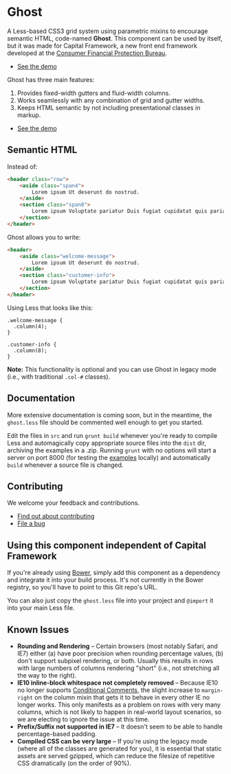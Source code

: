 # Ghost

A Less-based CSS3 grid system using parametric mixins to encourage semantic HTML, code-named **Ghost**.
This component can be used by itself, but it was made for Capital Framework, a new front end framework
developed at the [Consumer Financial Protection Bureau](http://cfpb.github.io/).

- [See the demo](https://cfpb.github.io/cf-grid/)


Ghost has three main features:

1. Provides fixed-width gutters and fluid-width columns.
2. Works seamlessly with any combination of grid and gutter widths.
3. Keeps HTML semantic by not including presentational classes in markup.

- [See the demo](http://cfpb.github.io/cf-grid/)


## Semantic HTML

Instead of:

```html
<header class="row">
    <aside class="span4">
        Lorem ipsum Ut deserunt do nostrud. 
    </aside>
    <section class="span8">
        Lorem ipsum Voluptate pariatur Duis fugiat cupidatat quis pariatur.
    </section>
</header>
```

Ghost allows you to write:

```html
<header>
    <aside class="welcome-message">
        Lorem ipsum Ut deserunt do nostrud. 
    </aside>
    <section class="customer-info">
        Lorem ipsum Voluptate pariatur Duis fugiat cupidatat quis pariatur.
    </section>
</header>
```

Using Less that looks like this:

```less
.welcome-message {
  .column(4);
}

.customer-info {
  .column(8);
}
```

**Note:** This functionality is optional and you can use Ghost in legacy mode
(i.e., with traditional `.col-#` classes).


## Documentation

More extensive documentation is coming soon, but in the meantime, the `ghost.less` file should be
commented well enough to get you started.

Edit the files in `src` and run `grunt build` whenever you're ready to compile Less and automagically
copy appropriate source files into the `dist` dir, archiving the examples in a .zip.
Running `grunt` with no options will start a server on port 8000 (for testing the 
[examples](https://github.com/cfpb/cf-grid/tree/master/src/examples) locally)
and automatically `build` whenever a source file is changed.


## Contributing

We welcome your feedback and contributions.

- [Find out about contributing](https://github.com/cfpb/cf-grid/blob/master/CONTRIBUTING.md)
- [File a bug](https://github.com/cfpb/cf-grid/issues/new?body=%23%23%20URL%0D%0D%0D%23%23%20Actual%20Behavior%0D%0D%0D%23%23%20Expected%20Behavior%0D%0D%0D%23%23%20Steps%20to%20Reproduce%0D%0D%0D%23%23%20Screenshot&labels=bug)


## Using this component independent of Capital Framework

If you're already using [Bower](http://bower.io/), simply add this component as a dependency
and integrate it into your build process.
It's not currently in the Bower registry, so you'll have to point to this Git repo's URL.

You can also just copy the `ghost.less` file into your project and `@import` it into your main Less file.


## Known Issues

* **Rounding and Rendering** – Certain browsers (most notably Safari, and IE7) either (a) have poor precision when 
  rounding percentage values, (b) don't support subpixel rendering, or both. Usually this results in rows with 
  large numbers of columns rendering "short" (i.e., not stretching all the way to the right).
* **IE10 inline-block whitespace not completely removed** – Because IE10 no longer supports 
  [Conditional Comments](http://msdn.microsoft.com/en-us/library/ms537512(v=vs.85).aspx), the slight increase to 
  `margin-right` on the column mixin that gets it to behave in every other IE no longer works. This only manifests 
  as a problem on rows with very many columns, which is not likely to happen in real-world layout scenarios, 
  so we are electing to ignore the issue at this time.
* **Prefix/Suffix not supported in IE7** – It doesn't seem to be able to handle percentage-based padding.
* **Compiled CSS can be very large** –
  If you're using the legacy mode (where all of the classes are generated for you),
  it is essential that static assets are served gzipped,
  which can reduce the filesize of repetitive CSS dramatically (on the order of 90%).
